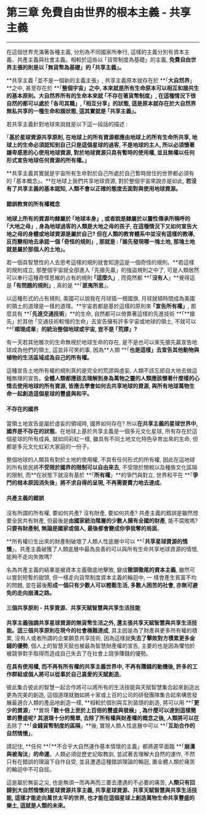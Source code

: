 # 第三章 免費自由世界的根本主義 - 共享主義

---

在這個世界充滿著各種主義, 分別為不同國家所奉行, 這樣的主義分別有資本主義、共產主義與社會主義。相較於這些以 ｢貨幣制度為基礎」的主義, **免費自由世界主張的則是以 ｢無貨幣為基礎」的 ｢共享主義」。**

**共享主義 ｢並不是一個新的主義主張」, 共享主義原本就存在於 **｢**大自然界**」**之中, 甚至存在於 **｢**整個宇宙」之中, 本來就是所有生命原本可以相互和諧共生的基本原則。**大自然界所有的生命**本來就 **｢**不存在著貨幣制度」**, 在這種情況下很自然的都可以處於 **｢各司其職」**,** ｢相互分享」**的狀態, 這是**原本就存在於大自然界無私共享的一種生命和諧狀態, 這其實就是 **｢**共享主義**」**。**

若共享主義針對地球來說就是以下這一段話的描述 :

｢**基於星球資源共享原則, 在地球上的所有資源都應由地球上的所有生命所共享, 地球上的生命必須認知到自己只是這個星球的過客, 不是地球的主人, 所以必須懷著謙卑感恩的心使用地球資源, 對於地球資源只具有暫時的使用權, 並且無權以任何形式宣告地球任何資源的所有權。」**

**共享主義其實就是宇宙所有生命對於自己所處於自己暫時居住的世界都必須有的 ｢基本概念」。**在地球上我們共享地球資源, 對於整個宇宙來說亦是如此, **若沒有了共享主義的基本認知, 人類不會以正確的態度去面對與使用地球資源。**

#### 錯誤教育的所有權概念

**地球上所有的資源均隸屬於 ｢地球本身」, 或者說是隸屬於以靈性傳承所稱呼的 ｢大地之母」, 身為地球過客的人類是大地之母的孩子, 在這種情況下又如何宣告大地之母的身體或地球資源是屬於自己? **但在人類的教育體系中並沒有這樣的教導, 反而變相地去承認一個 **｢奇怪的規則」**, 那就是 :** ｢誰先發現哪一塊土地, 那塊土地就是屬於那個人的土地」。**

若一個具智慧性的人去思考這樣的規則就會知道這是一個奇怪的規則。**若這樣的規則成立, 那整個宇宙就全部進入 ｢先搶先贏」的強盜規則之中了, 可是人類居然可以奉行這種奇怪思維的占有的規則 **｢**這麼久**」**, 而竟然都 **｢**沒有人**」**覺得這是 **｢**有問題的規則**」**, 真的是 **｢**匪夷所思**」。

以這種形式的占有規則, 美國可以說我在月球插一根國旗, 月球就頓時間成為美國的領土的道理是一樣的道理。**宇宙若都是基於這樣的原則來 **｢**宣告所有權**」**, 那麼具有 **｢**先進交通技術**」**的生命, 自然都可以倚靠著這樣的先進技術 **｢**搶先」於其他 ｢交通技術較慢的生命」去宣告擁有許多宇宙或地球的領土, 不就可以 **｢**順理成章**」**的統治整個地球或宇宙, 豈不是 **｢**荒謬**」**?**

有一天若其他層次的生命無視於地球生命的存在, 是不是也可以來先搶先贏宣告地球成為他們的領土, 這並非可笑的事, 因為**人類 **｢**也是這樣」去宣告其他動物與植物的生活區域成為自己的所有權。**

這種宣告土地所有權的規則真的是完全的荒謬與虛妄, 人類不該忘郎自大地去做這種無理的宣告。**全體人類都應該去理解到身為萬物之靈的人類應該懷著什麼樣的心情去使用地球的所有資源, 皆應去學會如何去共享地球的資源, 與所有地球萬物生命一起創造這個星球的豐盛與和平。**

#### 不存在的國界

當領土地宣告是屬於虛妄的領域時, 國界如何存在? 所以**在共享主義的星球世界中, 國界是不存在的狀態**。在地球上基於共享主義是一個多元文化星球, 所有存在於這個星球的所有成員, 就如同彩虹一樣, 雖具有不同土地文化特色孕育出來的生命, 但都是多元文化虹彩大家庭的一份子。

整個地球的人類具有對於土地的使用權, 不具有任何形式的所有權, 因此在這地球的所有居民將**不受限於國界的限制可以自由來去**, 不受限於關稅以及種族文化區隔的限制, 而**在狀態下就沒有基於 **｢**所有權**」**的爭鬥與對立, 世界和平在 **｢**爭鬥的根本原因消失後**」**將不求自得的呈現, 不再需要費力地去達成**。

#### 共產主義的錯誤

沒有所謂的所有權, 要如何共產? 沒有財產, 要如何共產? 共產主義的錯誤是雖然想要全民共有財產, 但最後是**由國家統治階層的少數人擁有全國的財產**, 能不腐敗嗎? **只要有財產制, 無論是國家或個人, 最後都會變成你爭我奪的局面**。

**所有權衍生出來的財產制破壞了人類人性底層中可以 **｢**共享星球資源的情懷**」。共產主義破獲了人類底層中最為良善的可以與所有生命共享地球資源的情懷, 能夠不走向失敗嗎?

名為共產主義的結果是被資本主義徹底地擊敗, 變成**徹頭徹尾的資本主義**, 雖然可以嘗到短暫的甜頭, 但一樣走向貨幣制度資本主義的輪迴中, 一 樣會產生貧富不均的問題, 並在最後**形成一個只有少數人可以輕鬆生活, 多數人困苦的社會, 亦無可避免的走向崩潰之路。**

#### 三個共享原則 - 共享資源、共享天賦智慧與共享生活技能

**共享主義強調共享星球資源的無貨幣生活之外, 還主張共享天賦智慧與共享生活技能。**這三個共享原則在現今的社會**極難達成**, 其主因是為了財產與更多所有權的積累, 沒有人或者所謂的企業願意共享技術, 因為這樣就**失去了擊敗對方積累更多金錢的優勢**, 個人上的智慧天賦也被最為智慧財產權的宣告, 主要的也是因為懼怕於被競爭對手取得而造成自己失去了在社會上競爭賺錢的優勢。

**在具有使用權, 而不再有所有權的共享主義世界中, 不再有賺錢的動機後, 許多的工作群組或個人將可以從事於自己喜愛的天賦創造**。

彼此集合彼此的智慧一起合作將可以將所有的生活技能與天賦智慧集合起來創造出更為完美的創造, 這個道理就猶如將十家或上百的公司的研發團隊集合起來構思發展最適合人類的產品地創造一樣, **相較於個別與互別苗頭的創造, 將可以用 **｢**更少的資源**」**實現 **｢**數十倍上至於上百倍的豐盛與發展**」, 為什麼可以達到這樣簡單的豐盛呢? 其道理十分的簡單, 去除了所有權與財產權的概念之後, 人類將可以在**去除了 **｢**金錢貨幣制度的區隔**」**後, 實現人類人性底層中可以 **｢**互助合作的自然情懷」**。

請記住, **任何 **｢**不合乎大自然運作基本情懷的主義」都將遲早面臨 **｢**崩潰與被淘汰**」**的命運**。人類必須從歷史記取教訓, 並試著去理解大自然的運作, 不然只有在錯誤的理論下自作自受, 並且遭遇這種錯誤理論的輪迴, 置全體人類於痛苦的輪迴中不可自拔。

這是屬於無妄之災, 也是無須一而再再而三要去遭遇的不必要的痛苦, **人類只有回歸到大自然情懷的星球資源共享主義, 共享星球資源、共享天賦智慧與共享生活技能, 這樣才能走向萬世太平的世界, 也才能在這個星球上創造萬物生命共享豐盛的樂土, 這就是人類的未來。**

